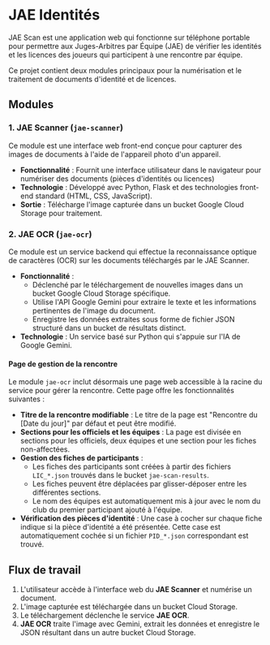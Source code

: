 # JAE Identités

JAE Scan est une application web qui fonctionne sur téléphone portable pour permettre aux Juges-Arbitres par Équipe (JAE) de vérifier les identités et les licences des joueurs qui participent à une rencontre par équipe.

Ce projet contient deux modules principaux pour la numérisation et le traitement de documents d'identité et de licences.

## Modules

### 1. JAE Scanner (`jae-scanner`)

Ce module est une interface web front-end conçue pour capturer des images de documents à l'aide de l'appareil photo d'un appareil.

-   **Fonctionnalité** : Fournit une interface utilisateur dans le navigateur pour numériser des documents (pièces d'identités ou licences)
-   **Technologie** : Développé avec Python, Flask et des technologies front-end standard (HTML, CSS, JavaScript).
-   **Sortie** : Télécharge l'image capturée dans un bucket Google Cloud Storage pour traitement.

### 2. JAE OCR (`jae-ocr`)

Ce module est un service backend qui effectue la reconnaissance optique de caractères (OCR) sur les documents téléchargés par le JAE Scanner.

-   **Fonctionnalité** :
    -   Déclenché par le téléchargement de nouvelles images dans un bucket Google Cloud Storage spécifique.
    -   Utilise l'API Google Gemini pour extraire le texte et les informations pertinentes de l'image du document.
    -   Enregistre les données extraites sous forme de fichier JSON structuré dans un bucket de résultats distinct.
-   **Technologie** : Un service basé sur Python qui s'appuie sur l'IA de Google Gemini.

#### Page de gestion de la rencontre

Le module `jae-ocr` inclut désormais une page web accessible à la racine du service pour gérer la rencontre. Cette page offre les fonctionnalités suivantes :

-   **Titre de la rencontre modifiable** : Le titre de la page est "Rencontre du [Date du jour]" par défaut et peut être modifié.
-   **Sections pour les officiels et les équipes** : La page est divisée en sections pour les officiels, deux équipes et une section pour les fiches non-affectées.
-   **Gestion des fiches de participants** :
    -   Les fiches des participants sont créées à partir des fichiers `LIC_*.json` trouvés dans le bucket `jae-scan-results`.
    -   Les fiches peuvent être déplacées par glisser-déposer entre les différentes sections.
    -   Le nom des équipes est automatiquement mis à jour avec le nom du club du premier participant ajouté à l'équipe.
-   **Vérification des pièces d'identité** : Une case à cocher sur chaque fiche indique si la pièce d'identité a été présentée. Cette case est automatiquement cochée si un fichier `PID_*.json` correspondant est trouvé.

## Flux de travail

1.  L'utilisateur accède à l'interface web du **JAE Scanner** et numérise un document.
2.  L'image capturée est téléchargée dans un bucket Cloud Storage.
3.  Le téléchargement déclenche le service **JAE OCR**.
4.  **JAE OCR** traite l'image avec Gemini, extrait les données et enregistre le JSON résultant dans un autre bucket Cloud Storage.